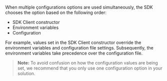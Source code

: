 When multiple çonfigurations options are used simultaneously, the SDK chooses
the option based on the following order:

* SDK Client constructor
* Environment variables
* Configuration

For example, values set in the SDK Client constructor override the
environment variables and configuration file settings. Subsequently,
the environment variables take precedence over the configuration file.

> **Note:** To avoid confusion on how the configuration values are being
set, we recommend that you only use one configuration option in your solution.
